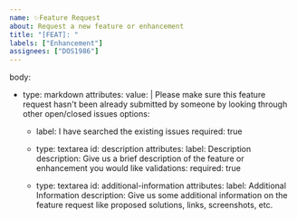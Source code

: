 ```yaml
---
name: ✨Feature Request
about: Request a new feature or enhancement
title: "[FEAT]: "
labels: ["Enhancement"]
assignees: ["DOS1986"]
---
```

body:
- type: markdown
  attributes:
    value: |
      Please make sure this feature request hasn't been already submitted by someone by looking through other open/closed issues
    options:
    - label: I have searched the existing issues
      required: true
  - type: textarea
    id: description
    attributes:
      label: Description
      description: Give us a brief description of the feature or enhancement you would like
    validations:
      required: true

  - type: textarea
    id: additional-information
    attributes:
      label: Additional Information
      description: Give us some additional information on the feature request like proposed solutions, links, screenshots, etc.
